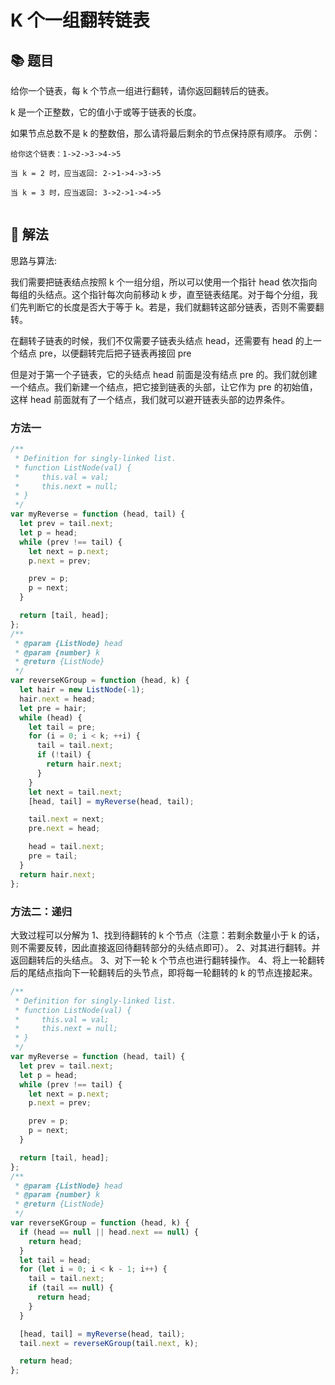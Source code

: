 # K 个一组翻转链表

## 📚 题目

给你一个链表，每 k 个节点一组进行翻转，请你返回翻转后的链表。

k 是一个正整数，它的值小于或等于链表的长度。

如果节点总数不是 k 的整数倍，那么请将最后剩余的节点保持原有顺序。
示例：

```
给你这个链表：1->2->3->4->5

当 k = 2 时，应当返回: 2->1->4->3->5

当 k = 3 时，应当返回: 3->2->1->4->5


```

## 📝 解法

思路与算法:

我们需要把链表结点按照 k 个一组分组，所以可以使用一个指针 head 依次指向每组的头结点。这个指针每次向前移动 k 步，直至链表结尾。对于每个分组，我们先判断它的长度是否大于等于 k。若是，我们就翻转这部分链表，否则不需要翻转。

在翻转子链表的时候，我们不仅需要子链表头结点 head，还需要有 head 的上一个结点 pre，以便翻转完后把子链表再接回 pre

但是对于第一个子链表，它的头结点 head 前面是没有结点 pre 的。我们就创建一个结点。我们新建一个结点，把它接到链表的头部，让它作为 pre 的初始值，这样 head 前面就有了一个结点，我们就可以避开链表头部的边界条件。

### 方法一

```js
/**
 * Definition for singly-linked list.
 * function ListNode(val) {
 *     this.val = val;
 *     this.next = null;
 * }
 */
var myReverse = function (head, tail) {
  let prev = tail.next;
  let p = head;
  while (prev !== tail) {
    let next = p.next;
    p.next = prev;

    prev = p;
    p = next;
  }

  return [tail, head];
};
/**
 * @param {ListNode} head
 * @param {number} k
 * @return {ListNode}
 */
var reverseKGroup = function (head, k) {
  let hair = new ListNode(-1);
  hair.next = head;
  let pre = hair;
  while (head) {
    let tail = pre;
    for (i = 0; i < k; ++i) {
      tail = tail.next;
      if (!tail) {
        return hair.next;
      }
    }
    let next = tail.next;
    [head, tail] = myReverse(head, tail);

    tail.next = next;
    pre.next = head;

    head = tail.next;
    pre = tail;
  }
  return hair.next;
};
```

### 方法二：递归

大致过程可以分解为
1、找到待翻转的 k 个节点（注意：若剩余数量小于 k 的话，则不需要反转，因此直接返回待翻转部分的头结点即可）。
2、对其进行翻转。并返回翻转后的头结点。
3、对下一轮 k 个节点也进行翻转操作。
4、将上一轮翻转后的尾结点指向下一轮翻转后的头节点，即将每一轮翻转的 k 的节点连接起来。

```js
/**
 * Definition for singly-linked list.
 * function ListNode(val) {
 *     this.val = val;
 *     this.next = null;
 * }
 */
var myReverse = function (head, tail) {
  let prev = tail.next;
  let p = head;
  while (prev !== tail) {
    let next = p.next;
    p.next = prev;

    prev = p;
    p = next;
  }

  return [tail, head];
};
/**
 * @param {ListNode} head
 * @param {number} k
 * @return {ListNode}
 */
var reverseKGroup = function (head, k) {
  if (head == null || head.next == null) {
    return head;
  }
  let tail = head;
  for (let i = 0; i < k - 1; i++) {
    tail = tail.next;
    if (tail == null) {
      return head;
    }
  }

  [head, tail] = myReverse(head, tail);
  tail.next = reverseKGroup(tail.next, k);

  return head;
};
```


